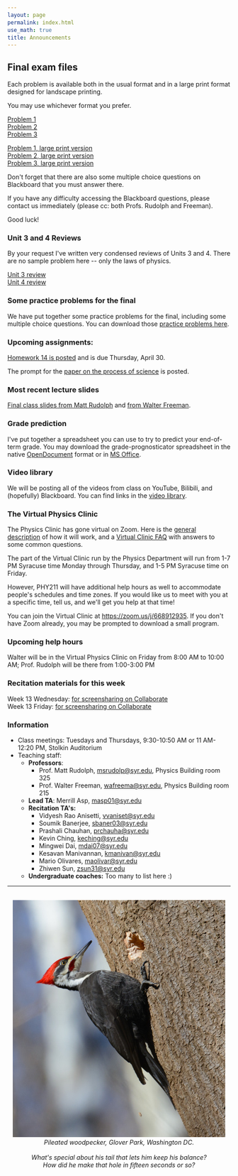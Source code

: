 ```yaml
---
layout: page 
permalink: index.html
use_math: true
title: Announcements
---
```


## Final exam files

Each problem is available both in the usual format and in a large print format designed for landscape printing. 

You may use whichever format you prefer.

[Problem 1](final-2020-problem1.pdf)<br>
[Problem 2](final-2020-problem2.pdf)<br>
[Problem 3](final-2020-problem3.pdf)

[Problem 1, large print version](final-2020-problem1-largeprint.pdf)<br>
[Problem 2, large print version](final-2020-problem2-largeprint.pdf)<br>
[Problem 3, large print version](final-2020-problem3-largeprint.pdf)

Don't forget that there are also some multiple choice questions on Blackboard that you must answer there.

If you have any difficulty accessing the Blackboard questions, please contact us immediately (please cc: both Profs. Rudolph and Freeman).

Good luck!

### Unit 3 and 4 Reviews

By your request I've written very condensed reviews of Units 3 and 4. There are no sample problem here -- only the laws of physics.

[Unit 3 review](unit-3-review.pdf)<br>
[Unit 4 review](unit-4-review.pdf)


### Some practice problems for the final

We have put together some practice problems for the final, including some multiple choice questions. You can download those <a href="final_practice_2020.pdf">practice problems here</a>. 

### Upcoming assignments:

<a href="hw/homework14.pdf">Homework 14 is posted</a> and is due Thursday, April 30. 

The prompt for the <a href="paper.html">paper on the process of science</a> is posted.

### Most recent lecture slides

<a href="slides/lecture26-2020-MR.pdf">Final class slides from Matt Rudolph</a> and <a href="slides/lecture26-2020-WF.pdf">from Walter Freeman</a>.

### Grade prediction

I've put together a spreadsheet you can use to try to predict your end-of-term grade. You may download the grade-prognosticator spreadsheet in the native <a href="grade-prognosticator.ods">OpenDocument</a> format or in <a href="grade-prognosticator.xlsx">MS Office</a>.

### Video library

We will be posting all of the videos from class on YouTube, Bilibili, and (hopefully) Blackboard. You can find links in the [video library](videos.html).


### The Virtual Physics Clinic

The Physics Clinic has gone virtual on Zoom. Here is the <a href="clinic-description.pdf">general description</a> of how it will
work, and a <a href="clinic-faq">Virtual Clinic FAQ</a> with answers to some common questions.

The part of the Virtual Clinic run by the Physics Department will run from 1-7 PM Syracuse time Monday through Thursday, and 1-5 PM Syracuse time on Friday. 

However, PHY211 will have additional help hours as well to accommodate people's schedules and time zones. If you would like us to meet with you at a 
specific time, tell us, and we'll get you help at that time!

You can join the Virtual Clinic at <a href="https://zoom.us/j/668912935">https://zoom.us/j/668912935</a>. If you don't have Zoom
already, you may be prompted to download a small program.


### Upcoming help hours

Walter will be in the Virtual Physics Clinic on Friday from 8:00 AM to 10:00 AM; Prof. Rudolph will be there from 1:00-3:00 PM

### Recitation materials for this week

Week 13 Wednesday: <a href="recitation/recitation_apr22_lscape.pdf">for screensharing on Collaborate</a><br>
Week 13 Friday: <a href="recitation/recitation-torque2-2020.pdf">for screensharing on Collaborate</a>


### Information

- Class meetings: Tuesdays and Thursdays, 9:30-10:50 AM or 11 AM-12:20 PM, Stolkin Auditorium
- Teaching staff:
   - **Professors**:
      * Prof. Matt Rudolph, <msrudolp@syr.edu>, Physics Building room 325
      * Prof. Walter Freeman, <wafreema@syr.edu>, Physics Building room 215
   - **Lead TA**: Merrill Asp, <masp01@syr.edu>
   - **Recitation TA's:**
      * Vidyesh Rao Anisetti, <vvaniset@syr.edu>
      * Soumik Banerjee, <sbaner03@syr.edu>
      * Prashali Chauhan, <prchauha@syr.edu>
      * Kevin Ching, <keching@syr.edu>
      * Mingwei Dai, <mdai07@syr.edu>
      * Kesavan Manivannan, <kmanivan@syr.edu>
      * Mario Olivares, <maolivar@syr.edu>
      * Zhiwen Sun, <zsun31@syr.edu>
   - **Undergraduate coaches:** Too many to list here :)

 
---

<br>

<center> <img src="woodpecker.jpg">
<br>
<em>Pileated woodpecker, Glover Park, Washington DC.<br><br>
What's special about his tail that lets him keep his balance?<br>
How did he make that hole in fifteen seconds or so?
</em>
</center>

